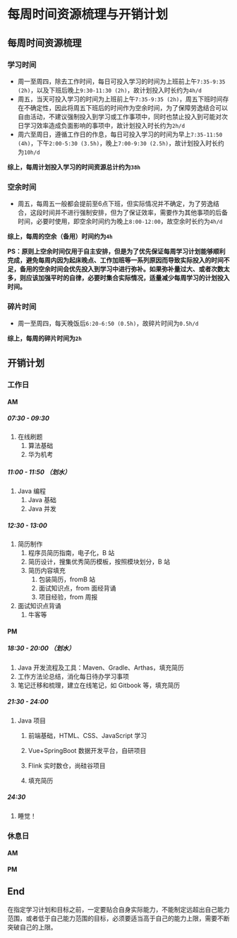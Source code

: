 # 每周时间资源梳理与开销计划


## 每周时间资源梳理


### 学习时间

- 周一至周四，除去工作时间，每日可投入学习的时间为上班前上午`7:35-9:35 (2h)`，以及下班后晚上`9:30-11:30 (2h)`，故计划投入时长约为`4h/d`
- 周五，当天可投入学习的时间为上班前上午`7:35-9:35 (2h)`，周五下班时间存在不确定性，因此将周五下班后的时间作为空余时间，为了保障劳逸结合可以自由活动，不建议强制投入到学习或工作事项中，同时也禁止投入到可能对次日学习效率造成负面影响的事项中，故计划投入时长约为`2h/d`
- 周六至周日，遵循工作日的作息，每日可投入学习的时间为早上`7:35-11:50 (4h)`，下午`2:00-5:30 (3.5h)`，晚上`7:00-9:30 (2.5h)`，故计划投入时长约为`10h/d`

**综上，每周计划投入学习的时间资源总计约为`38h`**



### 空余时间

- 周五，每周五一般都会提前至6点下班，但实际情况并不确定，为了劳逸结合，这段时间并不进行强制安排，但为了保证效率，需要作为其他事项的后备时间，必要时使用，即空余时间约为晚上`8:00-12:00`，故空余时长约为`4h/d`

**综上，每周的空余（备用）时间约为`4h`**



**PS：原则上空余时间仅用于自主安排，但是为了优先保证每周学习计划能够顺利完成，避免每周内因为起床晚点、工作加班等一系列原因而导致实际投入的时间不足，备用的空余时间会优先投入到学习中进行弥补。如果弥补量过大、或者次数太多，则应该加强平时的自律，必要时集合实际情况，适量减少每周学习的计划投入时间。**



### 碎片时间

- 周一至周四，每天晚饭后`6:20-6:50 (0.5h)`，故碎片时间为`0.5h/d`

**综上，每周的碎片时间为`2h`**


## 开销计划

### 工作日

#### AM
##### 07:30 - 09:30
1. 在线刷题
	1. 算法基础
	2. 华为机考

##### 11:00 - 11:50 （划水）
1. Java 编程
	1. Java 基础
	2. Java 并发

##### 12:30 - 13:00
1. 简历制作
	1. 程序员简历指南，电子化，B 站
	2. 简历设计，搜集优秀简历模板，按照模块划分，B 站
	3. 简历内容填充
		1. 包装简历，fromB 站
		2. 面试知识点，from 面经背诵
		3. 项目经验，from 周报
2. 面试知识点背诵
	1. 牛客等

#### PM
##### 18:30 - 20:00 （划水）
1. Java 开发流程及工具：Maven、Gradle、Arthas，填充简历
2. 工作方法论总结，消化每日待办学习事项
3. 笔记迁移和梳理，建立在线笔记，如 Gitbook 等，填充简历

##### 21:30 - 24:00
1. Java 项目
	1. 前端基础，HTML、CSS、JavaScript 学习
	2. Vue+SpringBoot 数据开发平台，自研项目
	3. Flink 实时数仓，尚硅谷项目

	1. 填充简历

##### 24:30
1. 睡觉！


### 休息日

#### AM

#### PM


## End

在指定学习计划和目标之前，一定要贴合自身实际能力，不能制定远超出自己能力范围，或者低于自己能力范围的目标，必须要适当高于自己的能力上限，需要不断突破自己的上限。
